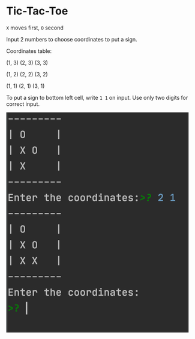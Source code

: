 # Tic-Tac-Toe

`X` moves first, `O` second

Input 2 numbers to choose coordinates to put a sign.

Coordinates table:

(1, 3) (2, 3) (3, 3)

(1, 2) (2, 2) (3, 2)

(1, 1) (2, 1) (3, 1)


To put a sign to bottom left cell, write `1 1` on input. Use only two digits for correct input.

<img src="./image.png" width="486" height="586">
